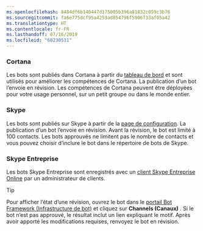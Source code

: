 ```yaml
---
ms.openlocfilehash: 8484df6b140447d175805b396a81832c059c3b76
ms.sourcegitcommit: fa6e775dcf95a4253ad854796f5906f33af05a42
ms.translationtype: HT
ms.contentlocale: fr-FR
ms.lasthandoff: 07/16/2019
ms.locfileid: "68230531"
---
```

### <a name="cortana"></a>Cortana
Les bots sont publiés dans Cortana à partir du [tableau de bord](https://aka.ms/cortana-publish) et sont utilisés pour améliorer les compétences de Cortana. La publication d’un bot l’envoie en révision. Les compétences de Cortana peuvent être déployées pour votre usage personnel, sur un petit groupe ou dans le monde entier.

### <a name="skype"></a>Skype
Les bots sont publiés sur Skype à partir de la [page de configuration](~/bot-service-channel-connect-skype.md). La publication d’un bot l’envoie en révision. Avant la révision, le bot est limité à 100 contacts. Les bots approuvés ne limitent pas le nombre de contacts et vous pouvez choisir d’inclure le bot dans le répertoire de bots de Skype.

### <a name="skype-for-business"></a>Skype Entreprise
Les bots Skype Entreprise sont enregistrés avec un [client Skype Entreprise Online](https://msdn.microsoft.com/skype/Skype-For-Business-Bot-Framework/docs/overview) par un administrateur de clients.

> [!TIP]
> Pour afficher l’état d’une révision, ouvrez le bot dans le [portail Bot Framework (Infrastructure de bot)](https://dev.botframework.com/) et cliquez sur **Channels (Canaux)** .
> Si le bot n’est pas approuvé, le résultat inclut un lien expliquant le motif. Après avoir apporté les modifications requises, renvoyez le bot en révision.
